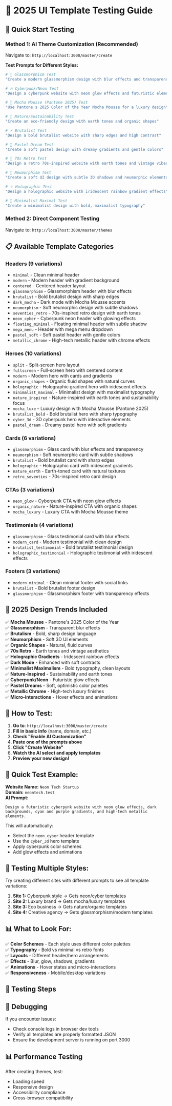 # 🎨 2025 UI Template Testing Guide

## 🚀 Quick Start Testing

### **Method 1: AI Theme Customization (Recommended)**
Navigate to: `http://localhost:3000/master/create`

**Test Prompts for Different Styles:**

```bash
# 🌟 Glassmorphism Test
"Create a modern glassmorphism design with blur effects and transparency"

# 🔥 Cyberpunk/Neon Test  
"Design a cyberpunk website with neon glow effects and futuristic elements"

# 🤎 Mocha Mousse (Pantone 2025) Test
"Use Pantone's 2025 Color of the Year Mocha Mousse for a luxury design"

# 🌿 Nature/Sustainability Test
"Create an eco-friendly design with earth tones and organic shapes"

# ⚡ Brutalist Test
"Design a bold brutalist website with sharp edges and high contrast"

# 🌸 Pastel Dream Test
"Create a soft pastel design with dreamy gradients and gentle colors"

# 🏮 70s Retro Test
"Design a retro 70s-inspired website with earth tones and vintage vibes"

# 🤖 Neumorphism Test
"Create a soft UI design with subtle 3D shadows and neumorphic elements"

# ✨ Holographic Test
"Design a holographic website with iridescent rainbow gradient effects"

# 🏢 Minimalist Maximal Test
"Create a minimalist design with bold, maximalist typography"
```

### **Method 2: Direct Component Testing**
Navigate to: `http://localhost:3000/master/themes`

## 📋 Available Template Categories

### **Headers (9 variations)**
- `minimal` - Clean minimal header
- `modern` - Modern header with gradient background  
- `centered` - Centered header layout
- `glassmorphism` - Glassmorphism header with blur effects
- `brutalist` - Bold brutalist design with sharp edges
- `dark_mocha` - Dark mode with Mocha Mousse accents
- `neumorphism` - Soft neumorphic design with subtle shadows
- `seventies_retro` - 70s-inspired retro design with earth tones
- `neon_cyber` - Cyberpunk neon header with glowing effects
- `floating_minimal` - Floating minimal header with subtle shadow
- `mega_menu` - Header with mega menu dropdown
- `pastel_soft` - Soft pastel header with gentle colors
- `metallic_chrome` - High-tech metallic header with chrome effects

### **Heroes (10 variations)**
- `split` - Split-screen hero layout
- `fullscreen` - Full-screen hero with centered content
- `modern` - Modern hero with cards and gradients
- `organic_shapes` - Organic fluid shapes with natural curves
- `holographic` - Holographic gradient hero with iridescent effects
- `minimalist_maximal` - Minimalist design with maximalist typography
- `nature_inspired` - Nature-inspired with earth tones and sustainability focus
- `mocha_luxe` - Luxury design with Mocha Mousse (Pantone 2025)
- `brutalist_bold` - Bold brutalist hero with sharp typography
- `cyber_3d` - 3D cyberpunk hero with interactive elements
- `pastel_dream` - Dreamy pastel hero with soft gradients

### **Cards (6 variations)**
- `glassmorphism` - Glass card with blur effects and transparency
- `neumorphism` - Soft neumorphic card with subtle shadows
- `brutalist` - Bold brutalist card with sharp edges
- `holographic` - Holographic card with iridescent gradients
- `nature_earth` - Earth-toned card with natural textures
- `retro_seventies` - 70s-inspired retro card design

### **CTAs (3 variations)**
- `neon_glow` - Cyberpunk CTA with neon glow effects
- `organic_nature` - Nature-inspired CTA with organic shapes
- `mocha_luxury` - Luxury CTA with Mocha Mousse theme

### **Testimonials (4 variations)**
- `glassmorphism` - Glass testimonial card with blur effects
- `modern_card` - Modern testimonial with clean design
- `brutalist_testimonial` - Bold brutalist testimonial design
- `holographic_testimonial` - Holographic testimonial with iridescent effects

### **Footers (3 variations)**
- `modern_minimal` - Clean minimal footer with social links
- `brutalist` - Bold brutalist footer design
- `glassmorphism` - Glassmorphism footer with transparency effects

## 🎯 2025 Design Trends Included

✅ **Mocha Mousse** - Pantone's 2025 Color of the Year  
✅ **Glassmorphism** - Transparent blur effects  
✅ **Brutalism** - Bold, sharp design language  
✅ **Neumorphism** - Soft 3D UI elements  
✅ **Organic Shapes** - Natural, fluid curves  
✅ **70s Retro** - Earth tones and vintage aesthetics  
✅ **Holographic Gradients** - Iridescent rainbow effects  
✅ **Dark Mode** - Enhanced with soft contrasts  
✅ **Minimalist Maximalism** - Bold typography, clean layouts  
✅ **Nature-Inspired** - Sustainability and earth tones  
✅ **Cyberpunk/Neon** - Futuristic glow effects  
✅ **Pastel Dreams** - Soft, optimistic color palettes  
✅ **Metallic Chrome** - High-tech luxury finishes  
✅ **Micro-interactions** - Hover effects and animations  

## 🚀 **How to Test:**

1. **Go to**: `http://localhost:3000/master/create`
2. **Fill in basic info** (name, domain, etc.)
3. **Check "Enable AI Customization"**
4. **Paste one of the prompts above**
5. **Click "Create Website"**
6. **Watch the AI select and apply templates**
7. **Preview your new design!**

## 🎯 **Quick Test Example:**

**Website Name:** `Neon Tech Startup`  
**Domain:** `neontech.test`  
**AI Prompt:** 
```
Design a futuristic cyberpunk website with neon glow effects, dark backgrounds, cyan and purple gradients, and high-tech metallic elements.
```

This will automatically:
- Select the `neon_cyber` header template
- Use the `cyber_3d` hero template  
- Apply cyberpunk color schemes
- Add glow effects and animations

## 🔄 **Testing Multiple Styles:**

Try creating different sites with different prompts to see all template variations:

1. **Site 1:** Cyberpunk style → Gets neon/cyber templates
2. **Site 2:** Luxury brand → Gets mocha/luxury templates  
3. **Site 3:** Eco business → Gets nature/organic templates
4. **Site 4:** Creative agency → Gets glassmorphism/modern templates

## 📊 **What to Look For:**

✅ **Color Schemes** - Each style uses different color palettes  
✅ **Typography** - Bold vs minimal vs retro fonts  
✅ **Layouts** - Different header/hero arrangements  
✅ **Effects** - Blur, glow, shadows, gradients  
✅ **Animations** - Hover states and micro-interactions  
✅ **Responsiveness** - Mobile/desktop variations

## 🔧 Testing Steps

## 🐛 Debugging

If you encounter issues:
- Check console logs in browser dev tools
- Verify all templates are properly formatted JSON
- Ensure the development server is running on port 3000

## 📊 Performance Testing

After creating themes, test:
- Loading speed
- Responsive design
- Accessibility compliance
- Cross-browser compatibility
